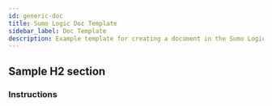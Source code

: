 ```yaml
---
id: generic-doc
title: Sumo Logic Doc Template
sidebar_label: Doc Template
description: Example template for creating a document in the Sumo Logic guides.
---
```


<head>
  <meta name="robots" content="noindex" />
</head>

<!--Copy this markdown file and replace it with your own documentation. To view the full list of markdown components, see our [Style Guide](/docs/contributing/style-guide).

Replace the title above in the [Frontmatter section](/docs/contributing/style-guide#frontmatter) with yours. This will render as an H1 header. All other header sections should be H2, H3, H4, or H5.-->

## Sample H2 section

<!--
To add an image, save the .png file with a simple name to the `/static/img` folder. For many images, consider guide or product feature folders. Include alt text and the file location `/img/folder-name/` and file name.

Example:

![Sumo Logic logo](/img/sumo-square.png)
-->

### Instructions

<!--
Always use `1.` to start your instructions. You do not need to actually number the list. It will automatically number for you on build.

1. Click **Collections**, then **Sources** tab.
1. Next step, just write it out.
    * Bullet list just tab and use `*` or `1.`.
    * Next bullet.<br/>![Sumo Logic logo](/img/sumo-square.png)
1. The numbers continue with content indented above!

Here is an example table:

| Item | Description |
| :-- | :-- |
| Dashboard | *Markdown* **works** `here`, too. |
| *Query* | [More info](/docs/search/search-query-language)! |
-->
